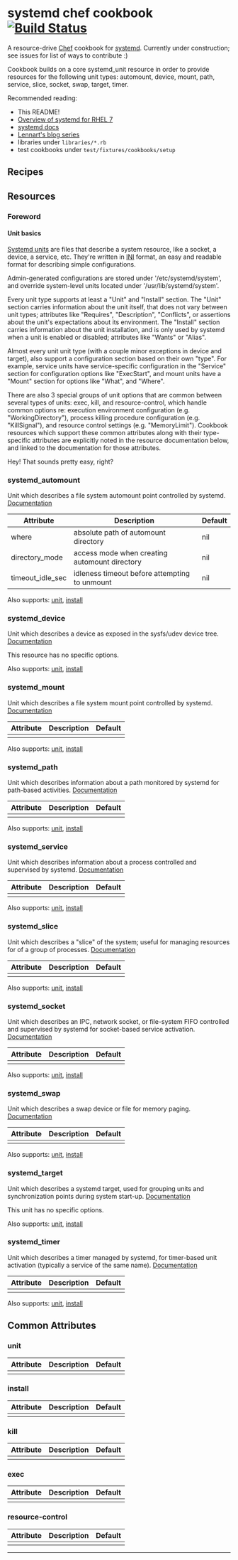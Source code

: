 # systemd chef cookbook [![Build Status](https://travis-ci.org/nathwill/chef-systemd.svg?branch=master)][travis]

A resource-drive [Chef][chef] cookbook for [systemd][docs]. Currently under
construction; see issues for list of ways to contribute :)

Cookbook builds on a core systemd_unit resource in order to provide resources
for the following unit types: automount, device, mount, path, service, slice,
socket, swap, target, timer.

Recommended reading:
- This README!
- [Overview of systemd for RHEL 7][rhel]
- [systemd docs][docs]
- [Lennart's blog series][blog]
- libraries under `libraries/*.rb`
- test cookbooks under `test/fixtures/cookbooks/setup`

## Recipes

## Resources

### Foreword

#### Unit basics

[Systemd units][units] are files that describe a system resource, like a
socket, a device, a service, etc. They're written in [INI][ini] format, an
easy and readable format for describing simple configurations.

Admin-generated configurations are stored under '/etc/systemd/system', and
override system-level units located under '/usr/lib/systemd/system'.

Every unit type supports at least a "Unit" and "Install" section. The "Unit"
section carries information about the unit itself, that does not vary between
unit types; attributes like "Requires", "Description", "Conflicts", or
assertions about the unit's expectations about its environment. The "Install"
section carries information about the unit installation, and is only used by
systemd when a unit is enabled or disabled; attributes like "Wants" or "Alias".

Almost every unit unit type (with a couple minor exceptions in device and
target), also support a configuration section based on their own "type". For
example, service units have service-specific configuration in the "Service"
section for configuration options like "ExecStart", and mount units have a
"Mount" section for options like "What", and "Where".

There are also 3 special groups of unit options that are common between several
types of units: exec, kill, and resource-control, which handle common options
re: execution environment configuration (e.g. "WorkingDirectory"), process
killing procedure configuration (e.g. "KillSignal"), and resource control
settings (e.g. "MemoryLimit"). Cookbook resources which support these common
attributes along with their type-specific attributes are explicitly noted in
the resource documentation below, and linked to the documentation for those
attributes.

Hey! That sounds pretty easy, right?

### systemd_automount

Unit which describes a file system automount point controlled by systemd.
[Documentation][automount]

|Attribute|Description|Default|
|---------|-----------|-------|
|where|absolute path of automount directory|nil|
|directory_mode|access mode when creating automount directory|nil|
|timeout_idle_sec|idleness timeout before attempting to unmount|nil|

Also supports: [unit][common_unit], [install][common_install]

### systemd_device

Unit which describes a device as exposed in the sysfs/udev device tree.
[Documentation][device]

This resource has no specific options.

Also supports: [unit][common_unit], [install][common_install]

### systemd_mount

Unit which describes a file system mount point controlled by systemd.
[Documentation][mount]

|Attribute|Description|Default|
|---------|-----------|-------|
||||

Also supports: [unit][common_unit], [install][common_install]

### systemd_path

Unit which describes information about a path monitored by systemd for
path-based activities.
[Documentation][path]


|Attribute|Description|Default|
|---------|-----------|-------|
||||

Also supports: [unit][common_unit], [install][common_install]

### systemd_service

Unit which describes information about a process controlled and supervised by systemd.
[Documentation][service]

|Attribute|Description|Default|
|---------|-----------|-------|
||||

Also supports: [unit][common_unit], [install][common_install]

### systemd_slice

Unit which describes a "slice" of the system; useful for managing resources
for of a group of processes.
[Documentation][slice]

|Attribute|Description|Default|
|---------|-----------|-------|
||||

Also supports: [unit][common_unit], [install][common_install]

### systemd_socket

Unit which describes an IPC, network socket, or file-system FIFO controlled
and supervised by systemd for socket-based service activation.
[Documentation][socket]

|Attribute|Description|Default|
|---------|-----------|-------|
||||

Also supports: [unit][common_unit], [install][common_install]

### systemd_swap

Unit which describes a swap device or file for memory paging.
[Documentation][swap]

|Attribute|Description|Default|
|---------|-----------|-------|
||||

Also supports: [unit][common_unit], [install][common_install]

### systemd_target

Unit which describes a systemd target, used for grouping units and
synchronization points during system start-up.
[Documentation][target]

This unit has no specific options.

Also supports: [unit][common_unit], [install][common_install]

### systemd_timer

Unit which describes a timer managed by systemd, for timer-based unit
activation (typically a service of the same name).
[Documentation][timer]

|Attribute|Description|Default|
|---------|-----------|-------|
||||

Also supports: [unit][common_unit], [install][common_install]

## Common Attributes

### unit

|Attribute|Description|Default|
|---------|-----------|-------|
||||

### install

|Attribute|Description|Default|
|---------|-----------|-------|
||||

### kill

|Attribute|Description|Default|
|---------|-----------|-------|
||||

### exec

|Attribute|Description|Default|
|---------|-----------|-------|
||||

### resource-control

|Attribute|Description|Default|
|---------|-----------|-------|
||||

---
[automount]: http://www.freedesktop.org/software/systemd/man/systemd.automount.html
[blog]: http://0pointer.de/blog/projects/systemd-for-admins-1.html
[chef]: https://chef.io
[common_install]: #install
[common_unit]: #unit
[device]: http://www.freedesktop.org/software/systemd/man/systemd.device.html
[docs]: http://www.freedesktop.org/wiki/Software/systemd/
[ini]: https://en.wikipedia.org/wiki/INI_file
[install]: http://www.freedesktop.org/software/systemd/man/systemd.unit.html#%5BInstall%5D%20Section%20Options
[mount]: http://www.freedesktop.org/software/systemd/man/systemd.mount.html
[path]: http://www.freedesktop.org/software/systemd/man/systemd.path.html
[rhel]: https://access.redhat.com/articles/754933
[service]: http://www.freedesktop.org/software/systemd/man/systemd.service.html
[slice]: http://www.freedesktop.org/software/systemd/man/systemd.slice.html
[socket]: http://www.freedesktop.org/software/systemd/man/systemd.socket.html
[swap]: http://www.freedesktop.org/software/systemd/man/systemd.swap.html
[target]: http://www.freedesktop.org/software/systemd/man/systemd.target.html
[timer]: http://www.freedesktop.org/software/systemd/man/systemd.timer.html
[travis]: https://travis-ci.org/nathwill/chef-systemd
[unit]: http://www.freedesktop.org/software/systemd/man/systemd.unit.html#%5BUnit%5D%20Section%20Options
[units]: http://www.freedesktop.org/software/systemd/man/systemd.unit.html
